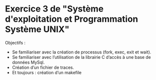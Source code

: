 # Exercice 3 de "Système d'exploitation et Programmation Système UNIX"

Objectifs :
* Se familiariser avec la création de processus (fork, exec, exit et wait).
* Se familiariser avec l’utilisation de la librairie C d’accès à une base de données MySql.
* Création d’un fichier de traces.
* Et toujours : création d’un makefile

